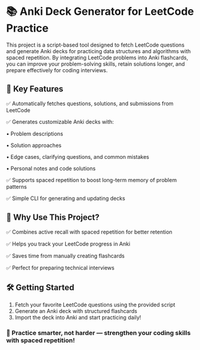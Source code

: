 # 📚 Anki Deck Generator for LeetCode Practice

This project is a script-based tool designed to fetch LeetCode questions and generate Anki decks for practicing data structures and algorithms with spaced repetition. By integrating LeetCode problems into Anki flashcards, you can improve your problem-solving skills, retain solutions longer, and prepare effectively for coding interviews.


## 🚀 Key Features

✅ Automatically fetches questions, solutions, and submissions from LeetCode

✅ Generates customizable Anki decks with:

•	Problem descriptions

•	Solution approaches

•	Edge cases, clarifying questions, and common mistakes

•	Personal notes and code solutions

✅ Supports spaced repetition to boost long-term memory of problem patterns

✅ Simple CLI for generating and updating decks


## 🎯 Why Use This Project?

✅ Combines active recall with spaced repetition for better retention

✅ Helps you track your LeetCode progress in Anki

✅ Saves time from manually creating flashcards

✅ Perfect for preparing technical interviews

## 🛠️ Getting Started

1.	Fetch your favorite LeetCode questions using the provided script
2.	Generate an Anki deck with structured flashcards
3.	Import the deck into Anki and start practicing daily!

### 🚀 Practice smarter, not harder — strengthen your coding skills with spaced repetition!